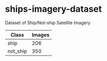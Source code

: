 # ships-imagery-dataset

Dataset of Ship/Not-ship Satellite Imagery

Class    | Images
-------- | ------
ship     | 206
not_ship | 350
